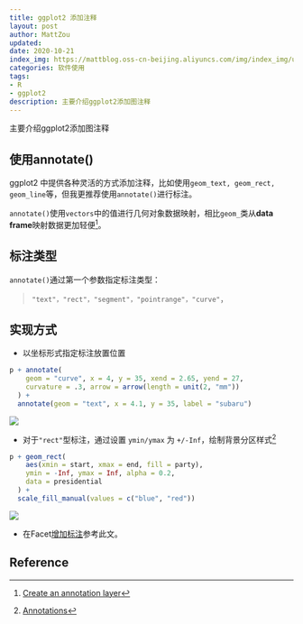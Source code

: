 ```yaml
---
title: ggplot2 添加注释
layout: post
author: MattZou
updated: 
date: 2020-10-21
index_img: https://mattblog.oss-cn-beijing.aliyuncs.com/img/index_img/unemp-pres-1.png/bg
categories: 软件使用
tags:
- R
- ggplot2
description: 主要介绍ggplot2添加图注释
---
```


主要介绍ggplot2添加图注释

## 使用annotate()
ggplot2 中提供各种灵活的方式添加注释，比如使用`geom_text, geom_rect, geom_line`等，但我更推荐使用`annotate()`进行标注。

`annotate()`使用`vectors`中的值进行几何对象数据映射，相比`geom_`类从**data frame**映射数据更加轻便[^1]。

## 标注类型
`annotate()`通过第一个参数指定标注类型：
> `"text"，"rect"，"segment"，"pointrange"，"curve"`，

## 实现方式
- 以坐标形式指定标注放置位置
``` r
p + annotate(
    geom = "curve", x = 4, y = 35, xend = 2.65, yend = 27, 
    curvature = .3, arrow = arrow(length = unit(2, "mm"))
  ) +
  annotate(geom = "text", x = 4.1, y = 35, label = "subaru")
```
![](https://mattblog.oss-cn-beijing.aliyuncs.com/img/ggplot2/curve_annotation-1.png/pic)

- 对于`"rect"`型标注，通过设置 `ymin/ymax` 为 `+/-Inf`，绘制背景分区样式[^2]
``` r
p + geom_rect(
    aes(xmin = start, xmax = end, fill = party), 
    ymin = -Inf, ymax = Inf, alpha = 0.2, 
    data = presidential
  ) + 
  scale_fill_manual(values = c("blue", "red"))
```
![](https://mattblog.oss-cn-beijing.aliyuncs.com/img/ggplot2/unemp-pres-1.png/pic)

- 在Facet[增加标注](https://mattzou.com/2019/07/03/ggplot2-Facet/#为不同子图增加标注)参考此文。

## Reference
[^1]: [Create an annotation layer](https://ggplot2.tidyverse.org/reference/annotate.html)
[^2]: [Annotations](https://ggplot2-book.org/annotations.html#annotations)